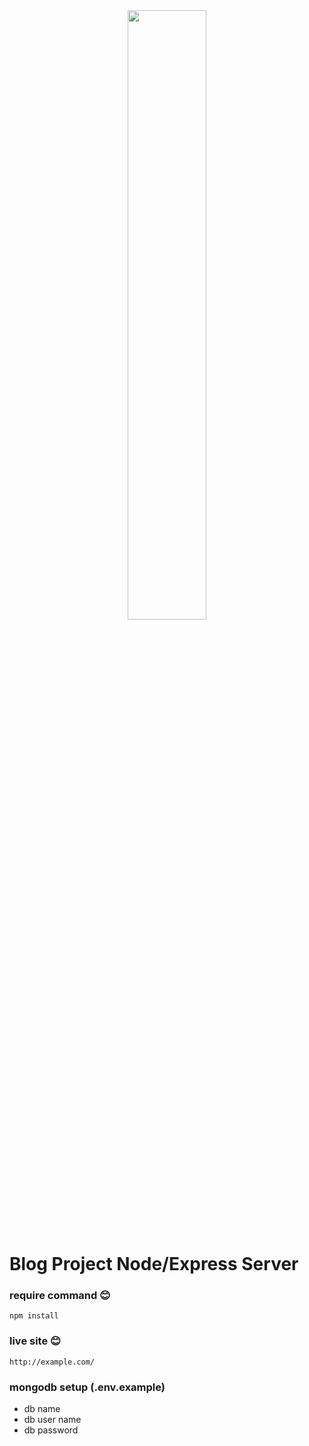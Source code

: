 <div style="text-align:center">
    <a href="#">
        <img  class="center" width="50%" src="https://i.ibb.co/cvzVS0J/light-logo.png" />
    </a>
</div>

# Blog Project Node/Express Server


### require command :blush:
```
npm install
```
### live site :blush:
```
http://example.com/
```
### mongodb setup (.env.example)

- db name
- db user name
- db password